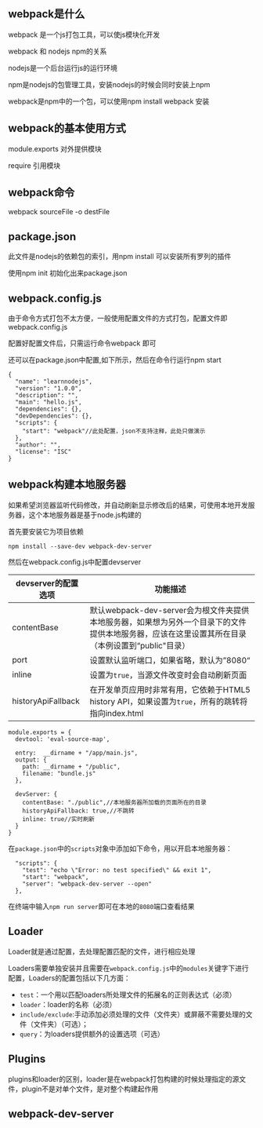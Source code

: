 ## webpack是什么

webpack 是一个js打包工具，可以使js模块化开发

webpack 和 nodejs npm的关系

nodejs是一个后台运行js的运行环境

npm是nodejs的包管理工具，安装nodejs的时候会同时安装上npm

webpack是npm中的一个包，可以使用npm install webpack 安装

## webpack的基本使用方式

module.exports 对外提供模块

require 引用模块

## webpack命令

webpack sourceFile -o destFile

## package.json

此文件是nodejs的依赖包的索引，用npm install 可以安装所有罗列的插件

使用npm init 初始化出来package.json

## webpack.config.js

由于命令方式打包不太方便，一般使用配置文件的方式打包，配置文件即webpack.config.js

配置好配置文件后，只需运行命令webpack 即可

还可以在package.json中配置,如下所示，然后在命令行运行npm start

```
{
  "name": "learnnodejs",
  "version": "1.0.0",
  "description": "",
  "main": "hello.js",
  "dependencies": {},
  "devDependencies": {},
  "scripts": {
    "start": "webpack"//此处配置，json不支持注释，此处只做演示
  },
  "author": "",
  "license": "ISC"
}
```



## webpack构建本地服务器

如果希望浏览器监听代码修改，并自动刷新显示修改后的结果，可使用本地开发服务器，这个本地服务器是基于node.js构建的

首先要安装它为项目依赖

```
npm install --save-dev webpack-dev-server
```

然后在webpack.config.js中配置devserver

| devserver的配置选项 | 功能描述                                                     |
| ------------------- | ------------------------------------------------------------ |
| contentBase         | 默认webpack-dev-server会为根文件夹提供本地服务器，如果想为另外一个目录下的文件提供本地服务器，应该在这里设置其所在目录（本例设置到“public"目录） |
| port                | 设置默认监听端口，如果省略，默认为”8080“                     |
| inline              | 设置为`true`，当源文件改变时会自动刷新页面                   |
| historyApiFallback  | 在开发单页应用时非常有用，它依赖于HTML5 history API，如果设置为`true`，所有的跳转将指向index.html |

```
module.exports = {
  devtool: 'eval-source-map',

  entry:  __dirname + "/app/main.js",
  output: {
    path: __dirname + "/public",
    filename: "bundle.js"
  },

  devServer: {
    contentBase: "./public",//本地服务器所加载的页面所在的目录
    historyApiFallback: true,//不跳转
    inline: true//实时刷新
  } 
}
```

在`package.json`中的`scripts`对象中添加如下命令，用以开启本地服务器：

```
  "scripts": {
    "test": "echo \"Error: no test specified\" && exit 1",
    "start": "webpack",
    "server": "webpack-dev-server --open"
  },
```

在终端中输入`npm run server`即可在本地的`8080`端口查看结果

## Loader

Loader就是通过配置，去处理配置匹配的文件，进行相应处理

Loaders需要单独安装并且需要在`webpack.config.js`中的`modules`关键字下进行配置，Loaders的配置包括以下几方面：

- `test`：一个用以匹配loaders所处理文件的拓展名的正则表达式（必须）
- `loader`：loader的名称（必须）
- `include/exclude`:手动添加必须处理的文件（文件夹）或屏蔽不需要处理的文件（文件夹）（可选）；
- `query`：为loaders提供额外的设置选项（可选）

## Plugins

plugins和loader的区别，loader是在webpack打包构建的时候处理指定的源文件，plugin不是对单个文件，是对整个构建起作用

## webpack-dev-server